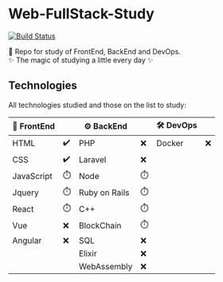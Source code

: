 # Web-FullStack-Study

[![Build Status](https://travis-ci.org/joemccann/dillinger.svg?branch=master)](https://travis-ci.org/joemccann/dillinger)

:orange_book:	 Repo for study of FrontEnd, BackEnd and DevOps.<br>
:sparkles:  The magic of studying a little every day :sparkles:

## Technologies

All technologies studied and those on the list to study:

|🐤 FrontEnd |                      |  ⚙️  BackEnd  |           |🛠️ DevOps  |           |
| --------   | ----------           |--------------- |-----------|---------  |-----------|
| HTML       | :heavy_check_mark:	  | PHP            |:x:        | Docker    |:x:        |
| CSS        | :heavy_check_mark:   | Laravel        |:x:        |           |           |
| JavaScript |:stopwatch:           | Node           |:stopwatch:|           |           |
| Jquery     |:stopwatch:           | Ruby on Rails  |:stopwatch:|           |           |
| React      |:stopwatch:           | C++            |:stopwatch:|           |           |
| Vue        |:x:                   | BlockChain     |:stopwatch:|           |           |
| Angular    |:x:                   | SQL            |:x:|       |           |
|            |                      | Elixir         |:x:|       |           |
|            |                      | WebAssembly    |:x:        |           |
